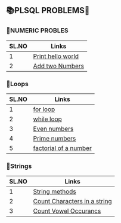 ##  📚PLSQL PROBLEMS🐬

### 📂NUMERIC PROBLES 

 | SL.NO        | Links                                                                                                       |
 |--------------|-------------------------------------------------------------------------------------------------------------|
 |     1        | <a href="https://github.com/albinsabu2023/PLSQL-problems/blob/master/numerical/helloworld.sql">Print hello world<a/>  |
 |     2        | <a href="https://github.com/albinsabu2023/PLSQL-problems/blob/master/numerical/addtwonumbers.sql">Add two Numbers<a/> |

### 📂Loops 

 | SL.NO        | Links                                                                                                       |
 |--------------|-------------------------------------------------------------------------------------------------------------|
 |    1         | <a href="https://github.com/albinsabu2023/PLSQL-problems/blob/master/loops/forloop.sql">for loop <a/>             |
 |    2         | <a href="https://github.com/albinsabu2023/PLSQL-problems/blob/master/loops/whileloop.sql">while loop <a/>         |
 |    3         | <a href="https://github.com/albinsabu2023/PLSQL-problems/blob/master/loops/evennumbers.sql">Even numbers <a/>     |
 |    4         | <a href="https://github.com/albinsabu2023/PLSQL-problems/blob/master/loops/primenumbers.sql">Prime numbers <a/>    |
 |    5         | <a href="https://github.com/albinsabu2023/PLSQL-problems/blob/master/loops/factorial.sql">factorial of a number <a/>|


### 📁Strings

| SL.NO        | Links                                                                                                       |
 |--------------|-------------------------------------------------------------------------------------------------------------|
 |    1         | <a href="https://github.com/albinsabu2023/PLSQL-problems/blob/master/strings/stringfunctions.sql">String methods <a/> |
 |    2         | <a href="https://github.com/albinsabu2023/PLSQL-problems/blob/master/strings/printchars.sql">Count Characters  in a string <a/> |
 |    3         | <a href="https://github.com/albinsabu2023/PLSQL-problems/blob/master/strings/voweloccurances.sql">Count Vowel Occurancs <a/> |
